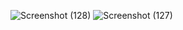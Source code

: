 ![Screenshot (128)](https://github.com/DvshG/Dicee/assets/143219454/fe23b467-60a8-4696-98f5-2faf92b3165d)
![Screenshot (127)](https://github.com/DvshG/Dicee/assets/143219454/b8184e9a-e388-4998-ad93-20a954469331)
